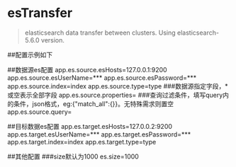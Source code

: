 # esTransfer
> elasticsearch data transfer between clusters. Using elasticsearch-5.6.0 version.

##配置示例如下

##数据源es配置
app.es.source.esHosts=127.0.0.1:9200
app.es.source.esUserName=***
app.es.source.esPassword=***
app.es.source.index=index
app.es.source.type=type
###数据源指定字段，*或空表示全部字段
app.es.source.properties=
###查询过滤条件，填写query内的条件，json格式，eg:{"match_all":{}}。无特殊需求则置空
app.es.source.query=

##目标数据es配置
app.es.target.esHosts=127.0.0.2:9200
app.es.target.esUserName=***
app.es.target.esPassword=***
app.es.target.index=index
app.es.target.type=type

##其他配置
###size默认为1000
es.size=1000
